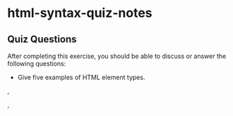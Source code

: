 # html-syntax-quiz-notes

## Quiz Questions

After completing this exercise, you should be able to discuss or answer the following questions:

- Give five examples of HTML element types.
<body>, <p>, <title>, <h1>, <img>
- What is the purpose of HTML attributes?
  they will give extra info about the element, like style.
- Give an example of an HTML entity (escape character).
  &copy is the copyright symbol

## Notes

All student notes should be written here.

How to write `Code Examples` in markdown

for JS:

```javascript
const data = 'Howdy';
```

for HTML:

```html
<div>
  <p>This is text content</p>
</div>
```

for CSS:

```css
div {
  width: 100%;
}
```
